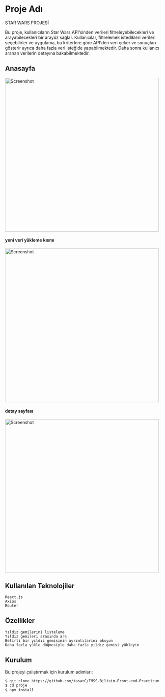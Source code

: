 # Proje Adı

STAR WARS PROJESİ

 Bu proje, kullanıcıların Star Wars API'sinden verileri filtreleyebilecekleri ve arayabilecekleri bir arayüz sağlar. Kullanıcılar, filtrelemek istedikleri verileri seçebilirler ve uygulama, bu kriterlere göre API'den veri çeker ve sonuçları gösterir ayrıca daha fazla veri isteğide yapabilmektedir. Daha sonra kullanıcı aranan verilerin detayına bakabilmektedir.
 
 ## Anasayfa
<img src="https://user-images.githubusercontent.com/81915186/235326773-35ab0258-9b2a-429a-a4a0-b81fd668f59b.png" alt="Screenshot" width="500">

#### yeni veri yükleme kısmı
<img src="https://user-images.githubusercontent.com/81915186/235326800-d4468908-70c7-41c6-9f7f-6f58bcec978f.png" alt="Screenshot" width="500">

#### detay sayfası
<img src="https://user-images.githubusercontent.com/81915186/235326811-9db64ff0-8fc9-490f-b7d0-c57ed346d14e.png" alt="Screenshot" width="500">

## Kullanılan Teknolojiler

    React.js
    Axios
    Router
    
## Özellikler

    Yıldız gemilerini listeleme
    Yıldız gemileri arasında ara
    Belirli bir yıldız gemisinin ayrıntılarını okuyun
    Daha fazla yükle düğmesiyle daha fazla yıldız gemisi yükleyin 

## Kurulum

Bu projeyi çalıştırmak için kurulum adımları:

```sh
$ git clone https://github.com/tasarC/FMSS-Bilisim-Front-end-Practicum-FINAL-CASE.git
$ cd proje
$ npm install




